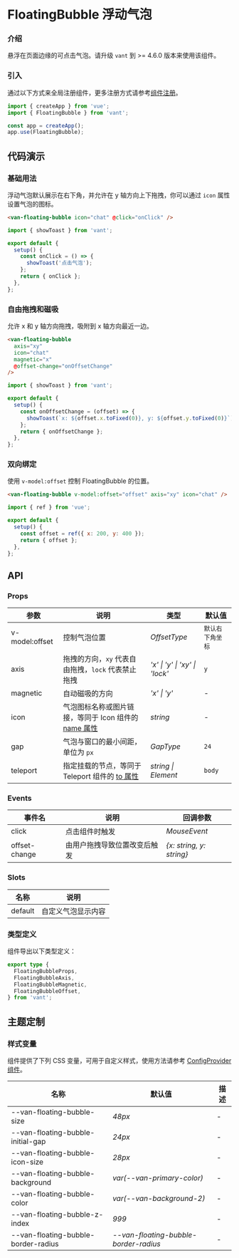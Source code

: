 # FloatingBubble 浮动气泡

### 介绍

悬浮在页面边缘的可点击气泡。请升级 `vant` 到 >= 4.6.0 版本来使用该组件。

### 引入

通过以下方式来全局注册组件，更多注册方式请参考[组件注册](#/zh-CN/advanced-usage#zu-jian-zhu-ce)。

```js
import { createApp } from 'vue';
import { FloatingBubble } from 'vant';

const app = createApp();
app.use(FloatingBubble);
```

## 代码演示

### 基础用法

浮动气泡默认展示在右下角，并允许在 y 轴方向上下拖拽，你可以通过 `icon` 属性设置气泡的图标。

```html
<van-floating-bubble icon="chat" @click="onClick" />
```

```js
import { showToast } from 'vant';

export default {
  setup() {
    const onClick = () => {
      showToast('点击气泡');
    };
    return { onClick };
  },
};
```

### 自由拖拽和磁吸

允许 x 和 y 轴方向拖拽，吸附到 x 轴方向最近一边。

```html
<van-floating-bubble
  axis="xy"
  icon="chat"
  magnetic="x"
  @offset-change="onOffsetChange"
/>
```

```js
import { showToast } from 'vant';

export default {
  setup() {
    const onOffsetChange = (offset) => {
      showToast(`x: ${offset.x.toFixed(0)}, y: ${offset.y.toFixed(0)}`);
    };
    return { onOffsetChange };
  },
};
```

### 双向绑定

使用 `v-model:offset` 控制 FloatingBubble 的位置。

```html
<van-floating-bubble v-model:offset="offset" axis="xy" icon="chat" />
```

```js
import { ref } from 'vue';

export default {
  setup() {
    const offset = ref({ x: 200, y: 400 });
    return { offset };
  },
};
```

## API

### Props

| 参数 | 说明 | 类型 | 默认值 |
| --- | --- | --- | --- |
| v-model:offset | 控制气泡位置 | _OffsetType_ | `默认右下角坐标` |
| axis | 拖拽的方向，`xy` 代表自由拖拽，`lock` 代表禁止拖拽 | _'x' \| 'y' \| 'xy' \| 'lock'_ | `y` |
| magnetic | 自动磁吸的方向 | _'x' \| 'y'_ | - |
| icon | 气泡图标名称或图片链接，等同于 Icon 组件的 [name 属性](#/zh-CN/icon#props) | _string_ | - |
| gap | 气泡与窗口的最小间距，单位为 `px` | _GapType_ | `24` |
| teleport | 指定挂载的节点，等同于 Teleport 组件的 [to 属性](https://cn.vuejs.org/api/built-in-components.html#teleport) | _string \| Element_ | `body` |

### Events

| 事件名        | 说明                         | 回调参数                 |
| ------------- | ---------------------------- | ------------------------ |
| click         | 点击组件时触发               | _MouseEvent_             |
| offset-change | 由用户拖拽导致位置改变后触发 | _{x: string, y: string}_ |

### Slots

| 名称    | 说明               |
| ------- | ------------------ |
| default | 自定义气泡显示内容 |

### 类型定义

组件导出以下类型定义：

```ts
export type {
  FloatingBubbleProps,
  FloatingBubbleAxis,
  FloatingBubbleMagnetic,
  FloatingBubbleOffset,
} from 'vant';
```

## 主题定制

### 样式变量

组件提供了下列 CSS 变量，可用于自定义样式，使用方法请参考 [ConfigProvider 组件](#/zh-CN/config-provider)。

| 名称 | 默认值 | 描述 |
| --- | --- | --- |
| --van-floating-bubble-size | _48px_ | - |
| --van-floating-bubble-initial-gap | _24px_ | - |
| --van-floating-bubble-icon-size | _28px_ | - |
| --van-floating-bubble-background | _var(--van-primary-color)_ | - |
| --van-floating-bubble-color | _var(--van-background-2)_ | - |
| --van-floating-bubble-z-index | _999_ | - |
| --van-floating-bubble-border-radius | _--van-floating-bubble-border-radius_ | - |
